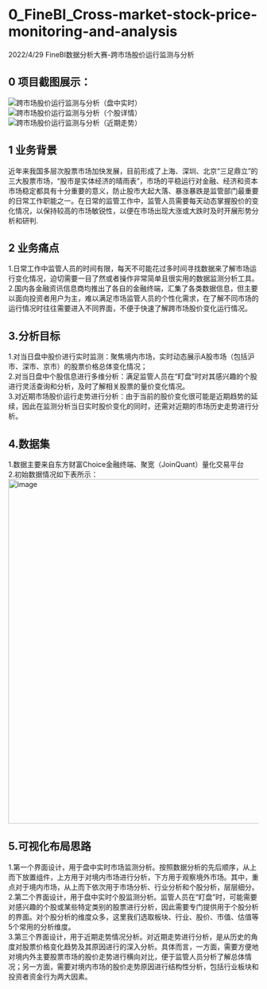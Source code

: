 # 0_FineBI_Cross-market-stock-price-monitoring-and-analysis
2022/4/29 FineBI数据分析大赛-跨市场股价运行监测与分析
## 0 项目截图展示：
![跨市场股价运行监测与分析（盘中实时）](https://user-images.githubusercontent.com/78157334/165747699-bb9b7ef8-7a14-4402-b172-23b1ff360f51.jpg)
![跨市场股价运行监测与分析（个股详情）](https://user-images.githubusercontent.com/78157334/165747908-3187845f-a200-4de7-b5f2-7a7758480717.jpg)
![跨市场股价运行监测与分析（近期走势）](https://user-images.githubusercontent.com/78157334/165747926-2edb7b23-470a-469c-988b-c8a190b63f8f.jpg)

## 1 业务背景
近年来我国多层次股票市场加快发展，目前形成了上海、深圳、北京“三足鼎立”的三大股票市场，“股市是实体经济的晴雨表”，市场的平稳运行对金融、经济和资本市场稳定都具有十分重要的意义，防止股市大起大落、暴涨暴跌是监管部门最重要的日常工作职能之一。在日常的监管工作中，监管人员需要每天动态掌握股价的变化情况，以保持较高的市场敏锐性，以便在市场出现大涨或大跌时及时开展形势分析和研判.
## 2 业务痛点
1.日常工作中监管人员的时间有限，每天不可能花过多时间寻找数据来了解市场运行变化情况，迫切需要一目了然或者操作非常简单且很实用的数据监测分析工具。  
2.国内各金融资讯信息商均推出了各自的金融终端，汇集了各类数据信息，但主要以面向投资者用户为主，难以满足市场监管人员的个性化需求，在了解不同市场的运行情况时往往需要进入不同界面，不便于快速了解跨市场股价变化运行情况。
## 3.分析目标
1.对当日盘中股价进行实时监测：聚焦境内市场，实时动态展示A股市场（包括沪市、深市、京市）的股票价格总体变化情况；  
2.对当日盘中个股信息进行多维分析：满足监管人员在“盯盘”时对其感兴趣的个股进行灵活查询和分析，及时了解相关股票的量价变化情况。  
3.对近期市场股价运行走势进行分析：由于当前的股价变化很可能是近期趋势的延续，因此在监测分析当日实时股价变化的同时，还需对近期的市场历史走势进行分析。
## 4.数据集
1.数据主要来自东方财富Choice金融终端、聚宽（JoinQuant）量化交易平台  
2.初始数据情况如下表所示：  
<img width="693" alt="image" src="https://user-images.githubusercontent.com/78157334/165751464-c3f997bf-02bf-48ed-8427-bd408e722c45.png">
## 5.可视化布局思路
1.第一个界面设计，用于盘中实时市场监测分析。按照数据分析的先后顺序，从上而下放置组件，上方用于对境内市场进行分析，下方用于观察境外市场。其中，重点对于境内市场，从上而下依次用于市场分析、行业分析和个股分析，层层细分。  
2.第二个界面设计，用于盘中实时个股监测分析。监管人员在“盯盘”时，可能需要对感兴趣的个股或某些特定类别的股票进行分析，因此需要专门提供用于个股分析的界面。对个股分析的维度众多，这里我们选取板块、行业、股价、市值、估值等5个常用的分析维度。  
3.第三个界面设计，用于近期走势情况分析。对近期走势进行分析，是从历史的角度对股票价格变化趋势及其原因进行的深入分析。具体而言，一方面，需要方便地对境内外主要股票市场的股价走势进行横向对比，便于监管人员分析了解总体情况；另一方面，需要对境内市场的股价走势原因进行结构性分析，包括行业板块和投资者资金行为两大因素。
